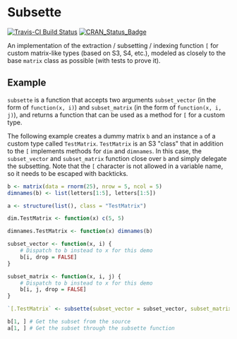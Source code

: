 # Subsette

[![Travis-CI Build Status](https://travis-ci.org/agrueneberg/subsette.svg?branch=master)](https://travis-ci.org/agrueneberg/subsette)
[![CRAN_Status_Badge](http://www.r-pkg.org/badges/version/subsette)](https://cran.r-project.org/package=subsette)

An implementation of the extraction / subsetting / indexing function `[` for custom matrix-like types (based on S3, S4, etc.), modeled as closely to the base `matrix` class as possible (with tests to prove it).


## Example

`subsette` is a function that accepts two arguments `subset_vector` (in the form of `function(x, i)`) and `subset_matrix` (in the form of `function(x, i, j)`), and returns a function that can be used as a method for `[` for a custom type.

The following example creates a dummy matrix `b` and an instance `a` of a custom type called `TestMatrix`. `TestMatrix` is an S3 "class" that in addition to the `[` implements methods for `dim` and `dimnames`. In this case, the `subset_vector` and `subset_matrix` function close over `b` and simply delegate the subsetting. Note that the `[` character is not allowed in a variable name, so it needs to be escaped with backticks.

```R
b <- matrix(data = rnorm(25), nrow = 5, ncol = 5)
dimnames(b) <- list(letters[1:5], letters[1:5])

a <- structure(list(), class = "TestMatrix")

dim.TestMatrix <- function(x) c(5, 5)

dimnames.TestMatrix <- function(x) dimnames(b)

subset_vector <- function(x, i) {
    # Dispatch to b instead to x for this demo
    b[i, drop = FALSE]
}

subset_matrix <- function(x, i, j) {
    # Dispatch to b instead to x for this demo
    b[i, j, drop = FALSE]
}

`[.TestMatrix` <- subsette(subset_vector = subset_vector, subset_matrix = subset_matrix)

b[1, ] # Get the subset from the source
a[1, ] # Get the subset through the subsette function
```
